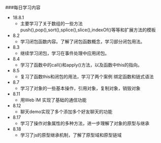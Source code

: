 ###每日学习内容
* 18.8.1
    * 主要学习了关于数组的一些方法push(),pop(),sort(),splice(),slice(),indexOf()等等和扩展方法的模板
* 8.2
    * 学习闭包函数内容。了解了闭包函数概念，学习部分闭包用法。
* 8.3
    * 继续学习闭包，学习在事件处理中应用闭包。
* 8.4
    * 学习了函数中的call()和apply()方法，以及函数中this的指向。
* 8.5
    * 复习了函数this和闭包的用法，学习了两个案例 绑定函数和链式语法
* 8.7
    * 学习了对象的一些基本操作，引用对象，复制对象，销毁对象
* 8.11
    * 用Web IM 实现了基础的通信功能
* 8.12
    * 聊天demo实现了多个添加多个好友聊天的功能
* 8.17
    * 学习了操作对象属性的多种方法，进一步理解了对象的原型与继承
* 8.18
    * 学习了js的原型继承机制，了解了原型域和原型链域